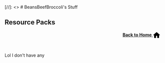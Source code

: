 [//]: <> # BeansBeefBroccoli's Stuff

## Resource Packs

<p align="right"><a href="/"><b>Back to Home</b> <img src="/images/home.png" alt="Home" width="24" height="24" style="vertical-align:middle"></a></p>

<br>

Lol I don't have any

